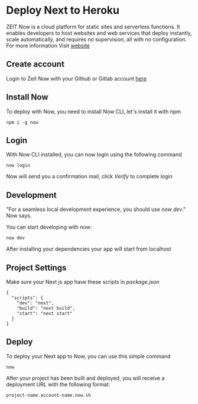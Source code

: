 # Deploy Next to Heroku

ZEIT Now is a cloud platform for static sites and serverless functions. It enables developers to host websites and web services that deploy instantly, scale automatically, and requires no supervision, all with no configuration. For more information Visit [website](https://zeit.co/)

## Create account

Login to Zeit Now with your Github or Gitlab account [here](https://zeit.co/login)

## Install Now

To deploy with Now, you need to install Now CLI, let's install it with npm

```
npm i -g now
```

## Login

With Now CLI installed, you can now login using the following command 

```
now login
```

Now will send you a confirmation mail, click *Verify* to complete login

## Development

"For a seamless local development experience, you should use *now dev*." Now says.

You can start developing with now:

```
now dev
```

After installing your dependencies your app will start from localhost

## Project Settings

Make sure your Next js app have these scripts in *package.json*
```
{
  "scripts": {
    "dev": "next",
    "build": "next build",
    "start": "next start"
  }
}
```
    
## Deploy

To deploy your Next app to Now, you can use this simple command

```
now
```

After your project has been built and deployed, you will receive a deployment URL with the following format:

```
project-name.account-name.now.sh
```


